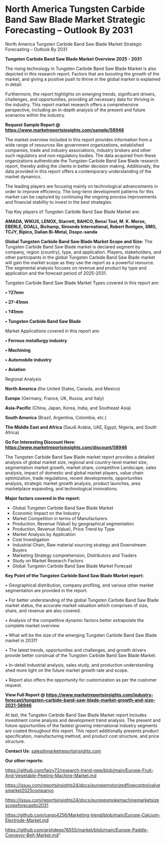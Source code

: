 # North America Tungsten Carbide Band Saw Blade Market Strategic Forecasting – Outlook By 2031
North America Tungsten Carbide Band Saw Blade Market Strategic Forecasting – Outlook By 2031

<Strong> Tungsten Carbide Band Saw Blade Market Overview 2025 - 2031</strong>

The rising technology in Tungsten Carbide Band Saw Blade Market is also depicted in this research report. Factors that are boosting the growth of the market, and giving a positive push to thrive in the global market is explained in detail.

Furthermore, the report highlights on emerging trends, significant drivers, challenges, and opportunities, providing all necessary data for thriving in the industry. This report market research offers a comprehensive perspective, including an in-depth analysis of the present and future scenarios within the industry.

<strong>Request Sample Report @ <a href=https://www.marketreportsinsights.com/sample/58946>https://www.marketreportsinsights.com/sample/58946</a></strong>

The market overview included in this report provides information from a wide range of resources like government organizations, established companies, trade and industry associations, industry brokers and other such regulatory and non-regulatory bodies. The data acquired from these organizations authenticate the Tungsten Carbide Band Saw Blade research report, thereby aiding the clients in better decision making. Additionally, the data provided in this report offers a contemporary understanding of the market dynamics.

The leading players are focusing mainly on technological advancements in order to improve efficiency. The long-term development patterns for this market can be captured by continuing the ongoing process improvements and financial stability to invest in the best strategies.

Top Key players of Tungsten Carbide Band Saw Blade Market are:

<strong>AMADA, WIKUS, LENOX, Starrett, BAHCO, Benxi Tool, M. K. Morse, EBERLE, DOALL, Bichamp, Simonds International, Robert Rontgen, SMG, TCJY, Bipico, Dalian Bi-Metal, Dsspc-sanda</strong>

<strong><b>Global Tungsten Carbide Band Saw Blade Market Scope and Size:</b></strong>
The Tungsten Carbide Band Saw Blade market is declared segment by company, region (country), type, and application. Players, stakeholders, and other participants in the global Tungsten Carbide Band Saw Blade market will gain the market scope as they use the report as a powerful resource. The segmental analysis focuses on revenue and product by type and application and the forecast period of 2025-2031.

Tungsten Carbide Band Saw Blade Market Types covered in this report are:

<strong>• ?27mm

• 27-41mm

• ?41mm

• Tungsten Carbide Band Saw Blade</strong>

Market Applications covered in this report are:

<strong>• Ferrous metallurgy industry

• Machining

• Automobile industry

• Aviation</strong> 

Regional Analysis

<strong>North America</strong> (the United States, Canada, and Mexico)

<strong>Europe</strong> (Germany, France, UK, Russia, and Italy)

<strong>Asia-Pacific</strong> (China, Japan, Korea, India, and Southeast Asia)

<strong>South America</strong> (Brazil, Argentina, Colombia, etc.)

<strong>The Middle East and Africa</strong> (Saudi Arabia, UAE, Egypt, Nigeria, and South Africa)

<strong>Go For Interesting Discount Here: <a href=https://www.marketreportsinsights.com/discount/58946>https://www.marketreportsinsights.com/discount/58946</a></strong>

The Tungsten Carbide Band Saw Blade market report provides a detailed analysis of global market size, regional and country-level market size, segmentation market growth, market share, competitive Landscape, sales analysis, impact of domestic and global market players, value chain optimization, trade regulations, recent developments, opportunities analysis, strategic market growth analysis, product launches, area marketplace expanding, and technological innovations.

<strong><b>Major factors covered in the report:</b></strong>
<ul>
  <li>Global Tungsten Carbide Band Saw Blade Market </li>
  <li>Economic Impact on the Industry</li>
  <li>Market Competition in terms of Manufacturers</li>
  <li>Production, Revenue (Value) by geographical segmentation</li>
  <li>Production, Revenue (Value), Price Trend by Type</li>
  <li>Market Analysis by Application</li>
  <li>Cost Investigation</li>
  <li>Industrial Chain, Raw material sourcing strategy and Downstream Buyers</li>
  <li>Marketing Strategy comprehension, Distributors and Traders</li>
  <li>Study on Market Research Factors</li>
  <li>Global Tungsten Carbide Band Saw Blade Market Forecast</li>
</ul>

<strong><b>Key Point of the Tungsten Carbide Band Saw Blade Market report:</b></strong>

• Geographical distribution, company profiling, and various other market segmentation are provided in the report.

• For better understanding of the global Tungsten Carbide Band Saw Blade market status, the accurate market valuation which comprises of size, share, and revenue are also covered.

• Analysis of the competitive dynamic factors better extrapolate the complete market overview

• What will be the size of the emerging Tungsten Carbide Band Saw Blade market in 2031?

• The latest trends, opportunities and challenges, and growth drivers provide better construal of the Tungsten Carbide Band Saw Blade Market.

• In-detail industrial analysis, sales study, and production understanding shed more light on the future market growth rate and scope.

• Report also offers the opportunity for customization as per the customer request.

<strong><b>View Full Report @ <a href=https://www.marketreportsinsights.com/industry-forecast/tungsten-carbide-band-saw-blade-market-growth-and-size-2021-58946>https://www.marketreportsinsights.com/industry-forecast/tungsten-carbide-band-saw-blade-market-growth-and-size-2021-58946</a></b></strong>


At last, the Tungsten Carbide Band Saw Blade Market report includes investment come analysis and development trend analysis. The present and future opportunities of the fastest growing international industry segments are coated throughout this report. This report additionally presents product specification, manufacturing method, and product cost structure, and price structure.

<strong>Contact Us:</strong>
sales@marketreportsinsights.com

<strong>Our other reports:</strong>

<a href=https://github.com/faizy72/research-trend-new/blob/main/Europe-Fruit-And-Vegetable-Peeling-Machine-Market.md>https://github.com/faizy72/research-trend-new/blob/main/Europe-Fruit-And-Vegetable-Peeling-Machine-Market.md</a>

<a href=https://issuu.com/reportsinsights24/docs/europemotorizedflowcontrolvalvesmarket2025companyo>https://issuu.com/reportsinsights24/docs/europemotorizedflowcontrolvalvesmarket2025companyo</a>

<a href=https://issuu.com/reportsinsights24/docs/europesmokemachinemarketsizescopeforecastto2031>https://issuu.com/reportsinsights24/docs/europesmokemachinemarketsizescopeforecastto2031</a>

<a href=https://github.com/cargo4256/Marketing-trend/blob/main/Europe-Calcium-Electrode-Market.md>https://github.com/cargo4256/Marketing-trend/blob/main/Europe-Calcium-Electrode-Market.md</a>

<a href=https://github.com/arshdeep76555/market/blob/main/Europe-Paddle-Conveyor-Belt-Market.md>https://github.com/arshdeep76555/market/blob/main/Europe-Paddle-Conveyor-Belt-Market.md</a>"
